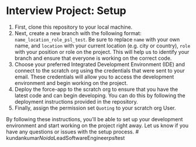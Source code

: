 # Interview Project: Setup

1. First, clone this repository to your local machine.
2. Next, create a new branch with the following format: `name_location_role_psl_test`. Be sure to replace `name` with your own name, and `location` with your current location (e.g. city or country), `role` with your position or role on the project. This will help us to identify your branch and ensure that everyone is working on the correct code.
3. Choose your preferred Integrated Development Environment (IDE) and connect to the scratch org using the credentials that were sent to your email. These credentials will allow you to access the development environment and begin working on the project.
4. Deploy the force-app to the scratch org to ensure that you have the latest code and can begin developing. You can do this by following the deployment instructions provided in the repository.
5. Finally, assign the permission set `Quoting` to your scratch org User.


By following these instructions, you'll be able to set up your development environment and start working on the project right away. Let us know if you have any questions or issues with the setup process.
#   k u n d a n k u m a r _ N o i d a _ L e a d S o f t w a r e E n g i n e e r _ p s l _ t e s t  
 